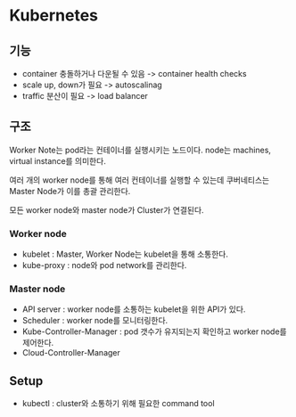 # Kubernetes

## 기능
- container 충돌하거나 다운될 수 있음 -> container health checks 
- scale up, down가 필요 -> autoscalinag
- traffic 분산이 필요 -> load balancer

## 구조
Worker Note는 pod라는 컨테이너를 실행시키는 노드이다.
node는 machines, virtual instance를 의미한다.

여러 개의  worker node를 통해 여러 컨테이너를 실행할 수 있는데 쿠버네티스는 Master Node가 이를 총괄 관리한다.

모든 worker node와 master node가 Cluster가 연결된다.

### Worker node 
- kubelet : Master, Worker Node는 kubelet을 통해 소통한다. 
- kube-proxy : node와 pod network를 관리한다.

### Master node
- API server : worker node를 소통하는 kubelet을 위한 API가 있다.
- Scheduler : worker node를 모니터링한다.
- Kube-Controller-Manager : pod 갯수가 유지되는지 확인하고 worker node를 제어한다.
- Cloud-Controller-Manager

## Setup
- kubectl : cluster와 소통하기 위해 필요한 command tool